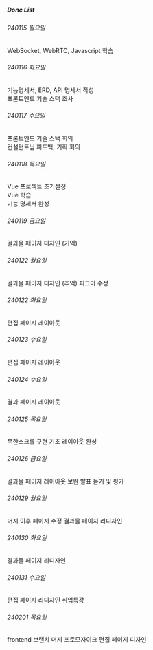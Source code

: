 ##### Done List

###### 240115 월요일

WebSocket, WebRTC, Javascript 학습

###### 240116 화요일

기능명세서, ERD, API 명세서 작성 \
프론트엔드 기술 스택 조사

###### 240117 수요일

프론트엔드 기술 스택 회의 \
컨설턴트님 피드백, 기획 회의

###### 240118 목요일

Vue 프로젝트 초기설정 \
Vue 학습 \
기능 명세서 완성

###### 240119 금요일

결과물 페이지 디자인 (기억)

###### 240122 월요일

결과물 페이지 디자인 (추억)
피그마 수정


###### 240122 화요일

편집 페이지 레이아웃

###### 240123 수요일

편집 페이지 레이아웃

###### 240124 수요일

결과 페이지 레이아웃

###### 240125 목요일

무한스크롤 구현
기초 레이아웃 완성
###### 240126 금요일

결과물 페이지 레이아웃 보완
발표 듣기 및 평가

###### 240129 월요일

머지 이후 페이지 수정
결과물 페이지 리디자인

###### 240130 화요일

결과물 페이지 리디자인

###### 240131 수요일

편집 페이지 리디자인
취업특강

###### 240201 목요일

frontend 브랜치 머지
포토모자이크 편집 페이지 디자인



